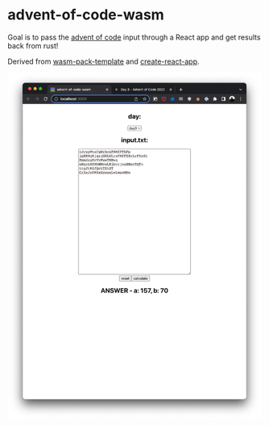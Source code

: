 # advent-of-code-wasm

Goal is to pass the [advent of code](https://github.com/iamkahvi/advent-of-code-2022) input through a React app and get results back from rust!

Derived from [wasm-pack-template](https://github.com/rustwasm/wasm-pack-template) and [create-react-app](https://reactjs.org/docs/create-a-new-react-app.html#create-react-app).

![website screenshot](./assets/website.png)
